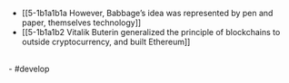 - [[5-1b1a1b1a However, Babbage’s idea was represented by pen and paper, themselves technology]]
- [[5-1b1a1b2 Vitalik Buterin generalized the principle of blockchains to outside cryptocurrency, and built Ethereum]]
<br>
- #develop
